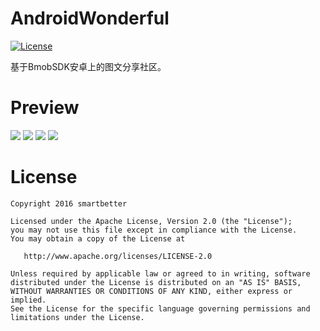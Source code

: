# AndroidWonderful

[![License](https://img.shields.io/badge/license-Apache%202-4EB1BA.svg)](https://www.apache.org/licenses/LICENSE-2.0.html)

基于BmobSDK安卓上的图文分享社区。

# Preview

![](https://raw.githubusercontent.com/smartbetter/AndroidWonderful/master/website/static/screenshot1.jpg)
![](https://raw.githubusercontent.com/smartbetter/AndroidWonderful/master/website/static/screenshot2.jpg)
![](https://raw.githubusercontent.com/smartbetter/AndroidWonderful/master/website/static/screenshot3.jpg)
![](https://raw.githubusercontent.com/smartbetter/AndroidWonderful/master/website/static/screenshot4.jpg)

# License

	Copyright 2016 smartbetter

    Licensed under the Apache License, Version 2.0 (the "License");
    you may not use this file except in compliance with the License.
    You may obtain a copy of the License at

       http://www.apache.org/licenses/LICENSE-2.0

    Unless required by applicable law or agreed to in writing, software
    distributed under the License is distributed on an "AS IS" BASIS,
    WITHOUT WARRANTIES OR CONDITIONS OF ANY KIND, either express or implied.
    See the License for the specific language governing permissions and
    limitations under the License.

